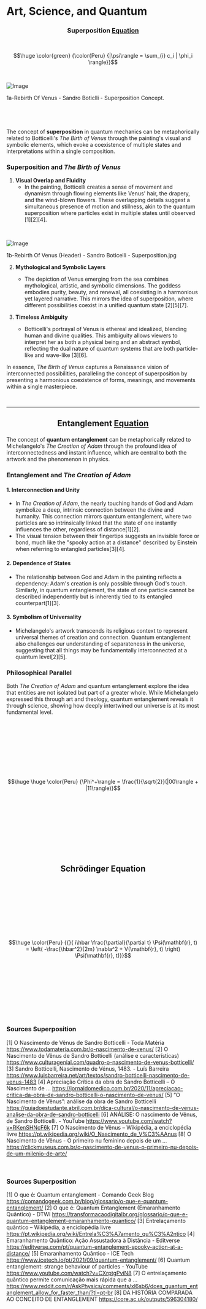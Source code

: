 
# Art, Science, and Quantum 

### <p align="center">   Superposition [Equation](https://github.com/Quantum-Software-Development/.github/blob/0f7f1809dbaf1bf1b31b579b069951a8b6449cfc/superposition.md)

<br>

$$\huge \color{green} {\color{Peru} {|\psi\rangle = \sum_{i} c_i | \phi_i \rangle}}$$

<br>

![Image](https://github.com/user-attachments/assets/2f1460e8-32d6-482a-926d-2c4d3eb6277e)

1a-Rebirth Of Venus - Sandro Boticlli - Superposition Concept.

<br>

#

The concept of **superposition** in quantum mechanics can be metaphorically related to Botticelli's *The Birth of Venus* through the painting's visual and symbolic elements, which evoke a coexistence of multiple states and interpretations within a single composition.

### **Superposition and *The Birth of Venus***  

1. **Visual Overlap and Fluidity**  
   - In the painting, Botticelli creates a sense of movement and dynamism through flowing elements like Venus' hair, the drapery, and the wind-blown flowers. These overlapping details suggest a simultaneous presence of motion and stillness, akin to the quantum superposition where particles exist in multiple states until observed [1][2][4].  

<br>

![Image](https://github.com/user-attachments/assets/081f42ae-1d04-42ea-8eaa-bf014578e6c1)

1b-Rebirth Of Venus (Header) - Sandro Boticelli - Superposition.jpg

<vr>

2. **Mythological and Symbolic Layers**  
   - The depiction of Venus emerging from the sea combines mythological, artistic, and symbolic dimensions. The goddess embodies purity, beauty, and renewal, all coexisting in a harmonious yet layered narrative. This mirrors the idea of superposition, where different possibilities coexist in a unified quantum state [2][5][7].

3. **Timeless Ambiguity**  
   - Botticelli's portrayal of Venus is ethereal and idealized, blending human and divine qualities. This ambiguity allows viewers to interpret her as both a physical being and an abstract symbol, reflecting the dual nature of quantum systems that are both particle-like and wave-like [3][6].

In essence, *The Birth of Venus* captures a Renaissance vision of interconnected possibilities, paralleling the concept of superposition by presenting a harmonious coexistence of forms, meanings, and movements within a single masterpiece.

<br>









-----





## <p align="center">     Entanglement [Equation](https://github.com/Quantum-Software-Development/.github/blob/6d61e8f36226f75474a9cc6eae7310f50df46a05/entanglement.md)

The concept of **quantum entanglement** can be metaphorically related to Michelangelo's *The Creation of Adam* through the profound idea of interconnectedness and instant influence, which are central to both the artwork and the phenomenon in physics.

### **Entanglement and *The Creation of Adam***

#### **1. Interconnection and Unity**
- In *The Creation of Adam*, the nearly touching hands of God and Adam symbolize a deep, intrinsic connection between the divine and humanity. This connection mirrors quantum entanglement, where two particles are so intrinsically linked that the state of one instantly influences the other, regardless of distance[1][2].
- The visual tension between their fingertips suggests an invisible force or bond, much like the "spooky action at a distance" described by Einstein when referring to entangled particles[3][4].

#### **2. Dependence of States**
- The relationship between God and Adam in the painting reflects a dependency: Adam's creation is only possible through God's touch. Similarly, in quantum entanglement, the state of one particle cannot be described independently but is inherently tied to its entangled counterpart[1][3].

#### **3. Symbolism of Universality**
- Michelangelo's artwork transcends its religious context to represent universal themes of creation and connection. Quantum entanglement also challenges our understanding of separateness in the universe, suggesting that all things may be fundamentally interconnected at a quantum level[2][5].

### **Philosophical Parallel**
Both *The Creation of Adam* and quantum entanglement explore the idea that entities are not isolated but part of a greater whole. While Michelangelo expressed this through art and theology, quantum entanglement reveals it through science, showing how deeply intertwined our universe is at its most fundamental level.





<br><br><br><br><br><br><br><br>

$$\huge \huge \color{Peru} {\Phi^+\rangle = \frac{1}{\sqrt{2}}(|00\rangle + |11\rangle)}$$   

<br><br><br><br><br><br><br><br>

#

## <p align="center">   Schrödinger Equation



<br><br><br><br><br><br><br><br>


$$\huge  \color{Peru} {{}{    i\hbar \frac{\partial}{\partial t} \Psi(\mathbf{r}, t) = \left( -\frac{\hbar^2}{2m} \nabla^2 + V(\mathbf{r}, t) \right) \Psi(\mathbf{r}, t)}}$$ 

<br><br><br><br><br><br><br><br>


### Sources Superposition

[1] O Nascimento de Vênus de Sandro Botticelli - Toda Matéria https://www.todamateria.com.br/o-nascimento-de-venus/
[2] O Nascimento de Vênus de Sandro Botticelli (análise e características) https://www.culturagenial.com/quadro-o-nascimento-de-venus-botticelli/
[3] Sandro Botticelli, Nascimento de Vénus, 1483. - Luís Barreira https://www.luisbarreira.net/art/textos/sandro-botticelli-nascimento-de-venus-1483
[4] Apreciação Crítica da obra de Sandro Botticelli – O Nascimento de ... https://jornaldomedico.com.br/2020/11/apreciacao-critica-da-obra-de-sandro-botticelli-o-nascimento-de-venus/
[5] “O Nascimento de Vênus”: análise da obra de Sandro Botticelli https://guiadoestudante.abril.com.br/dica-cultural/o-nascimento-de-venus-analise-da-obra-de-sandro-botticelli
[6] ANÁLISE: O nascimento de Vênus, de Sandro Botticelli. - YouTube https://www.youtube.com/watch?v=RKenSHNcF6k
[7] O Nascimento de Vênus – Wikipédia, a enciclopédia livre https://pt.wikipedia.org/wiki/O_Nascimento_de_V%C3%AAnus
[8] O Nascimento de Vênus - O primeiro nu feminino depois de um ... https://clickmuseus.com.br/o-nascimento-de-venus-o-primeiro-nu-depois-de-um-milenio-de-arte/

<br>

### Sources Superposition

[1] O que é: Quantum entanglement - Comando Geek Blog https://comandogeek.com.br/blog/glossario/o-que-e-quantum-entanglement/
[2] O que é: Quantum Entanglement (Emaranhamento Quântico) - DTWI https://transformacaodigitalbr.org/glossario/o-que-e-quantum-entanglement-emaranhamento-quantico/
[3] Entrelaçamento quântico – Wikipédia, a enciclopédia livre https://pt.wikipedia.org/wiki/Entrela%C3%A7amento_qu%C3%A2ntico
[4] Emaranhamento Quântico: Ação Assustadora à Distância - Editverse https://editverse.com/pt/quantum-entanglement-spooky-action-at-a-distance/
[5] Emaranhamento Quântico - ICE Tech https://www.icetech.io/pt/2021/09/quantum-entanglement/
[6] Quantum entanglement: strange behaviour of particles - YouTube https://www.youtube.com/watch?v=CXrptgPviN8
[7] O entrelaçamento quântico permite comunicação mais rápida que a ... https://www.reddit.com/r/AskPhysics/comments/xl6sb6/does_quantum_entanglement_allow_for_faster_than/?tl=pt-br
[8] DA HISTÓRIA COMPARADA AO CONCEITO DE ENTANGLEMENT https://core.ac.uk/outputs/596304180/

<br>
